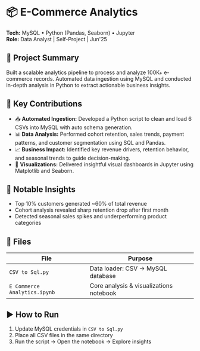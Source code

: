 # 📦 E-Commerce Analytics  
**Tech:** MySQL • Python (Pandas, Seaborn) • Jupyter  
**Role:** Data Analyst | Self-Project | Jun'25  

## 🚀 Project Summary  
Built a scalable analytics pipeline to process and analyze 100K+ e-commerce records. Automated data ingestion using MySQL and conducted in-depth analysis in Python to extract actionable business insights.

## 🔧 Key Contributions  
- 📥 **Automated Ingestion:** Developed a Python script to clean and load 6 CSVs into MySQL with auto schema generation.  
- 📊 **Data Analysis:** Performed cohort retention, sales trends, payment patterns, and customer segmentation using SQL and Pandas.  
- 📈 **Business Impact:** Identified key revenue drivers, retention behavior, and seasonal trends to guide decision-making.  
- 📌 **Visualizations:** Delivered insightful visual dashboards in Jupyter using Matplotlib and Seaborn.

## 🧠 Notable Insights  
- Top 10% customers generated ~60% of total revenue  
- Cohort analysis revealed sharp retention drop after first month  
- Detected seasonal sales spikes and underperforming product categories  

## 📂 Files  
| File                          | Purpose                                   |
|-------------------------------|-------------------------------------------|
| `CSV to Sql.py`              | Data loader: CSV → MySQL database         |
| `E Commerce Analytics.ipynb` | Core analysis & visualizations notebook   |

## ▶️ How to Run  
1. Update MySQL credentials in `CSV to Sql.py`  
2. Place all CSV files in the same directory  
3. Run the script → Open the notebook → Explore insights  
